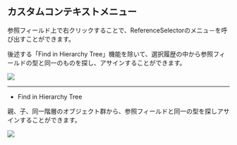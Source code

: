 ## カスタムコンテキストメニュー

参照フィールド上で右クリックすることで、ReferenceSelectorのメニュ－を呼び出すことができます。

後述する「Find in Hierarchy Tree」機能を除いて、選択履歴の中から参照フィールドの型と同一のものを探し、アサインすることができます。

![](https://emptybraces.github.io/reference-selector/images/reference_set_context1.jpg)

---
- Find in Hierarchy Tree

親、子、同一階層のオブジェクト群から、参照フィールドと同一の型を探しアサインすることができます。

![](https://emptybraces.github.io/reference-selector/images/reference_set_context2.jpg)
